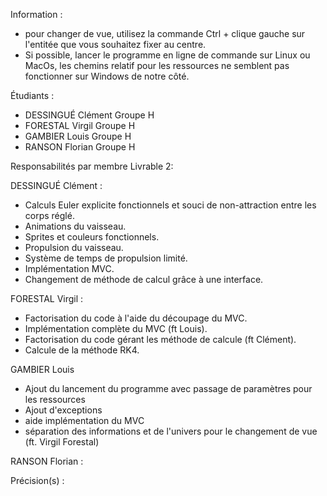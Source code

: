 Information :
- pour changer de vue, utilisez la commande Ctrl + clique gauche sur l'entitée
que vous souhaitez fixer au centre.
- Si possible, lancer le programme en ligne de commande sur Linux ou MacOs,
les chemins relatif pour les ressources ne semblent pas fonctionner sur Windows de notre côté.


Étudiants :
- DESSINGUÉ Clément Groupe H
- FORESTAL Virgil Groupe H
- GAMBIER Louis Groupe H
- RANSON Florian Groupe H

Responsabilités par membre Livrable 2:

DESSINGUÉ Clément :
- Calculs Euler explicite fonctionnels et souci de non-attraction entre les corps réglé.
- Animations du vaisseau.
- Sprites et couleurs fonctionnels.
- Propulsion du vaisseau.
- Système de temps de propulsion limité.
- Implémentation MVC.
- Changement de méthode de calcul grâce à une interface.


FORESTAL Virgil :
- Factorisation du code à l'aide du découpage du MVC.
- Implémentation complète du MVC (ft Louis).
- Factorisation du code gérant les méthode de calcule (ft Clément).
- Calcule de la méthode RK4.

GAMBIER Louis 
- Ajout du lancement du programme avec passage de paramètres pour les ressources
- Ajout d'exceptions
- aide implémentation du MVC
- séparation des informations et de l'univers pour le changement de vue (ft. Virgil Forestal)


RANSON Florian :


Précision(s) :
